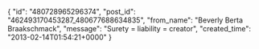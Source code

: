  {
   "id": "480728965296374",
   "post_id": "462493170453287_480677688634835",
   "from_name": "Beverly Berta Braakschmack",
   "message": "Surety = liability = creator",
   "created_time": "2013-02-14T01:54:21+0000"
 }
